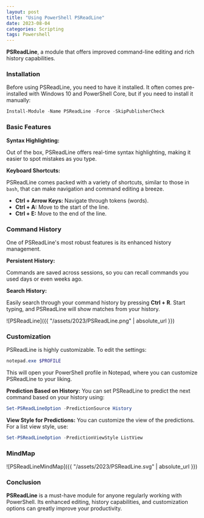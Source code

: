 ```yaml
---
layout: post
title: "Using PowerShell PSReadLine"
date: 2023-08-04
categories: Scripting
tags: Powershell
---
```

**PSReadLine**, a module that offers improved command-line editing and rich history capabilities.

### **Installation**

Before using PSReadLine, you need to have it installed. It often comes pre-installed with Windows 10 and PowerShell Core, but if you need to install it manually:

```powershell
Install-Module -Name PSReadLine -Force -SkipPublisherCheck
```

### **Basic Features**

**Syntax Highlighting:** 

Out of the box, PSReadLine offers real-time syntax highlighting, making it easier to spot mistakes as you type.

**Keyboard Shortcuts:** 

PSReadLine comes packed with a variety of shortcuts, similar to those in `bash`, that can make navigation and command editing a breeze.

- **Ctrl + Arrow Keys:** Navigate through tokens (words).
- **Ctrl + A:** Move to the start of the line.
- **Ctrl + E:** Move to the end of the line.

### **Command History**

One of PSReadLine's most robust features is its enhanced history management.

**Persistent History:** 

Commands are saved across sessions, so you can recall commands you used days or even weeks ago.

**Search History:** 

Easily search through your command history by pressing **Ctrl + R**. Start typing, and PSReadLine will show matches from your history.

![PSReadLine]({{ "/assets/2023/PSReadLine.png" | absolute_url }})

### **Customization**

PSReadLine is highly customizable. To edit the settings:

```powershell
notepad.exe $PROFILE
```

This will open your PowerShell profile in Notepad, where you can customize PSReadLine to your liking. 

**Prediction Based on History:** You can set PSReadLine to predict the next command based on your history using:

```powershell
Set-PSReadLineOption -PredictionSource History
```

**View Style for Predictions:** You can customize the view of the predictions. For a list view style, use:

```powershell
Set-PSReadLineOption -PredictionViewStyle ListView
```

### **MindMap**

![PSReadLineMindMap]({{ "/assets/2023/PSReadLine.svg" | absolute_url }})

### **Conclusion**

**PSReadLine** is a must-have module for anyone regularly working with PowerShell. Its enhanced editing, history capabilities, and customization options can greatly improve your productivity.